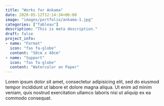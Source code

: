 ```yaml
---
title: "Works for Ankama"
date: 2020-05-12T12:14:34+06:00
image: "images/portfolio/ankama-1.jpg"
categories: ["Tableau"]
description: "This is meta description."
draft: false
project_info:
- name: "Format"
  icon: "fas fa-globe"
  content: "50cm x 40cm"
- name: "Support"
  icon: "fas fa-globe"
  content: "Watercolor on Paper"
---
```


Lorem ipsum dolor sit amet, consectetur adipisicing elit, sed do eiusmod tempor incididunt ut labore
et dolore magna aliqua. Ut enim ad minim veniam, quis nostrud exercitation ullamco laboris nisi ut aliquip
ex ea commodo consequat.
